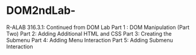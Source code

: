# DOM2ndLab-
R-ALAB 316.3.1: 
Continued from DOM Lab Part 1 :
DOM Manipulation (Part Two)
Part 2: Adding Additional HTML and CSS
Part 3: Creating the Submenu
Part 4: Adding Menu Interaction
Part 5: Adding Submenu Interaction